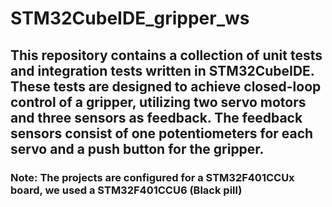 # STM32CubeIDE_gripper_ws
## This repository contains a collection of unit tests and integration tests written in STM32CubeIDE. These tests are designed to achieve closed-loop control of a gripper, utilizing two servo motors and three sensors as feedback. The feedback sensors consist of one potentiometers for each servo and a push button for the gripper.

### Note: The projects are configured for a STM32F401CCUx board, we used a STM32F401CCU6 (Black pill)
